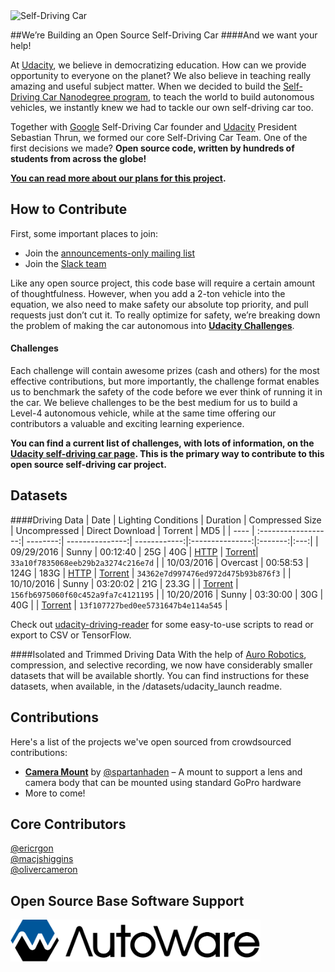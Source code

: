 <img src="images/cover.png" alt="Self-Driving Car" width="800px">

##We’re Building an Open Source Self-Driving Car
####And we want your help!

At [Udacity](https://udacity.com), we believe in democratizing education. How can we provide opportunity to everyone on the planet? We also believe in teaching really amazing and useful subject matter. When we decided to build the [Self-Driving Car Nanodegree program](https://udacity.com/nd013), to teach the world to build autonomous vehicles, we instantly knew we had to tackle our own self-driving car too.

Together with [Google](https://google.com) Self-Driving Car founder and [Udacity](https://udacity.com) President Sebastian Thrun, we formed our core Self-Driving Car Team. One of the first decisions we made? **Open source code, written by hundreds of students from across the globe!**

**[You can read more about our plans for this project](https://medium.com/udacity/were-building-an-open-source-self-driving-car-ac3e973cd163#.bm5c5chek).**

## How to Contribute
First, some important places to join:

* Join the [announcements-only mailing list](https://groups.google.com/a/udacity.com/forum/#!forum/self-driving-car-announcements)
* Join the [Slack team](http://nd013.udacity.com)

Like any open source project, this code base will require a certain amount of thoughtfulness. However, when you add a 2-ton vehicle into the equation, we also need to make safety our absolute top priority, and pull requests just don’t cut it. To really optimize for safety, we’re breaking down the problem of making the car autonomous into **[Udacity Challenges](http://udacity.com/self-driving-car)**.

#### Challenges
Each challenge will contain awesome prizes (cash and others) for the most effective contributions, but more importantly, the challenge format enables us to benchmark the safety of the code before we ever think of running it in the car. We believe challenges to be the best medium for us to build a Level-4 autonomous vehicle, while at the same time offering our contributors a valuable and exciting learning experience.

**You can find a current list of challenges, with lots of information, on the [Udacity self-driving car page](http://udacity.com/self-driving-car). This is the primary way to contribute to this open source self-driving car project.**

## Datasets

####Driving Data
| Date | Lighting Conditions | Duration | Compressed Size | Uncompressed | Direct Download | Torrent | MD5 |
| ---- | :------------------:| --------:| ---------------:| ------------:|:---------------:|:-------:|:---:|
| 09/29/2016 | Sunny | 00:12:40 | 25G | 40G | [HTTP](http://bit.ly/udacity-dataset-2-1) | [Torrent](datasets/dataset.bag.tar.gz.torrent)| `33a10f7835068eeb29b2a3274c216e7d` |
| 10/03/2016 | Overcast | 00:58:53 | 124G | 183G | [HTTP](http://bit.ly/udacity-dataset-2-2) | [Torrent](datasets/dataset-2-2.bag.tar.gz.torrent) | `34362e7d997476ed972d475b93b876f3` |
| 10/10/2016 | Sunny | 03:20:02 | 21G | 23.3G |  | [Torrent](http://bit.ly/2dZTOcq) | `156fb6975060f60c452a9fa7c4121195` |
| 10/20/2016 | Sunny | 03:30:00 | 30G | 40G |  | [Torrent](http://bit.ly/2epl7Ir ) | `13f107727bed0ee5731647b4e114a545` |

Check out [udacity-driving-reader](https://github.com/rwightman/udacity-driving-reader) for some easy-to-use scripts to read or export to CSV or TensorFlow.

####Isolated and Trimmed Driving Data
With the help of [Auro Robotics](http://www.auro.ai/), compression, and selective recording, we now have considerably smaller datasets that will be available shortly. You can find instructions for these datasets, when available, in the /datasets/udacity_launch readme.

## Contributions
Here's a list of the projects we've open sourced from crowdsourced contributions:

* [**Camera Mount**](https://github.com/udacity/camera-mount) by [@spartanhaden](https://twitter.com/spartanhaden) – A mount to support a lens and camera body that can be mounted using standard GoPro hardware
* More to come!

## Core Contributors
[@ericrgon](https://twitter.com/ericrgon)<br>
[@macjshiggins](https://twitter.com/macjshiggins)<br>
[@olivercameron](https://twitter.com/olivercameron)<br>

## Open Source Base Software Support
<img src="images/autoware_logo_1.png" alt="Autoware" width="400px">

